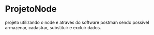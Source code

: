 # ProjetoNode
projeto utilizando o node e através do software postman sendo possível armazenar, cadastrar, substituir e excluir dados.
